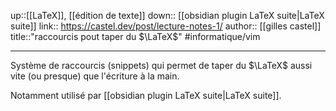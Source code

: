 up::[[LaTeX]], [[édition de texte]]
down:: [[obsidian plugin LaTeX suite|LaTeX suite]]
link:: https://castel.dev/post/lecture-notes-1/
author:: [[gilles castel]]
title::"raccourcis pout taper du $\LaTeX$"
#informatique/vim

----
Système de raccourcis (snippets) qui permet de taper du $\LaTeX$ aussi vite (ou presque) que l'écriture à la main.

Notamment utilisé par [[obsidian plugin LaTeX suite|LaTeX suite]].


